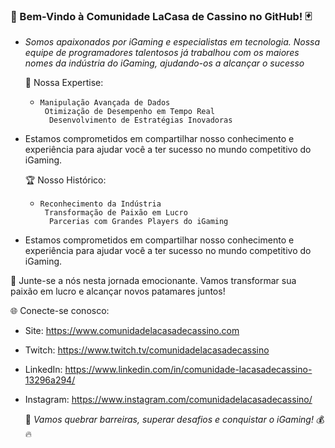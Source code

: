 ### 🎲 Bem-Vindo à Comunidade LaCasa de Cassino no GitHub! 🃏

- *_Somos apaixonados por iGaming e especialistas em tecnologia. Nossa equipe de programadores talentosos já trabalhou com os maiores nomes da indústria do iGaming, ajudando-os a alcançar o sucesso_*

  💼 Nossa Expertise: 
  -     Manipulação Avançada de Dados
         Otimização de Desempenho em Tempo Real 
          Desenvolvimento de Estratégias Inovadoras

- Estamos comprometidos em compartilhar nosso conhecimento e experiência para ajudar você a ter sucesso no mundo competitivo do iGaming.

  🏆 Nosso Histórico:
  -     Reconhecimento da Indústria
         Transformação de Paixão em Lucro
          Parcerias com Grandes Players do iGaming

- Estamos comprometidos em compartilhar nosso conhecimento e experiência para ajudar você a ter sucesso no mundo competitivo do iGaming.

 💎 Junte-se a nós nesta jornada emocionante. Vamos transformar sua paixão em lucro e alcançar novos patamares juntos!


 
 🌐 Conecte-se conosco:
- Site: <https://www.comunidadelacasadecassino.com>
- Twitch: <https://www.twitch.tv/comunidadelacasadecassino>
- LinkedIn: <https://www.linkedin.com/in/comunidade-lacasadecassino-13296a294/>
- Instagram: <https://www.instagram.com/comunidadelacasadecassino/>  

  🚀 *Vamos quebrar barreiras, superar desafios e conquistar o iGaming!* 💰🔥



